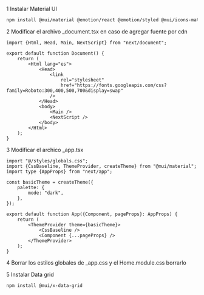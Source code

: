 1 Instalar Material UI

``` sh
npm install @mui/material @emotion/react @emotion/styled @mui/icons-material @fontsource/roboto @mui/icons-material
```

2 Modificar el archivo _document.tsx en caso de agregar fuente por cdn
  
``` tsx
import {Html, Head, Main, NextScript} from "next/document";

export default function Document() {
	return (
		<Html lang="es">
			<Head>
				<link
					rel="stylesheet"
					href="https://fonts.googleapis.com/css?family=Roboto:300,400,500,700&display=swap"
				/>
			</Head>
			<body>
				<Main />
				<NextScript />
			</body>
		</Html>
	);
}
```

3 Modificar el archico _app.tsx

``` tsx
import "@/styles/globals.css";
import {CssBaseline, ThemeProvider, createTheme} from "@mui/material";
import type {AppProps} from "next/app";

const basicTheme = createTheme({
	palette: {
		mode: "dark",
	},
});

export default function App({Component, pageProps}: AppProps) {
	return (
		<ThemeProvider theme={basicTheme}>
			<CssBaseline />
			<Component {...pageProps} />
		</ThemeProvider>
	);
}
```

4 Borrar los estilos globales de _app.css y el Home.module.css borrarlo


5 Instalar Data grid

``` sh
npm install @mui/x-data-grid
```

